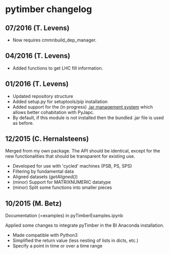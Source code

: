 # pytimber changelog

## 07/2016 (T. Levens)

  * Now requires cmmnbuild_dep_manager.

## 04/2016 (T. Levens)

  * Added functions to get LHC fill information.

## 01/2016 (T. Levens)

  * Updated repository structure
  * Added setup.py for setuptools/pip installation
  * Added support for the (in progress) [.jar management system](https://gitlab.cern.ch/bi/cmmnbuild-dep-manager)
    which allows better cohabitation with PyJapc.
  * By default, if this module is not installed then the bundled .jar file is
    used as before.

## 12/2015 (C. Hernalsteens)

Merged from my own package. The API should be identical, except for the new
functionalities that should be transparent for existing use.

  * Developed for use with 'cycled' machines (PSB, PS, SPS)
  * Filtering by fundamental data
  * Aligned datasets (*getAligned()*)
  * (minor) Support for MATRIXNUMERIC datatype
  * (minor) Split some functions into smaller pieces

## 10/2015 (M. Betz)

Documentation (=examples) in pyTimberExamples.ipynb

Applied some changes to integrate pyTimber in the BI Anaconda installation.

  * Made compatible with Python3
  * Simplified the return value (less nesting of lists in dicts, etc.)
  * Specify a point in time or over a time range
